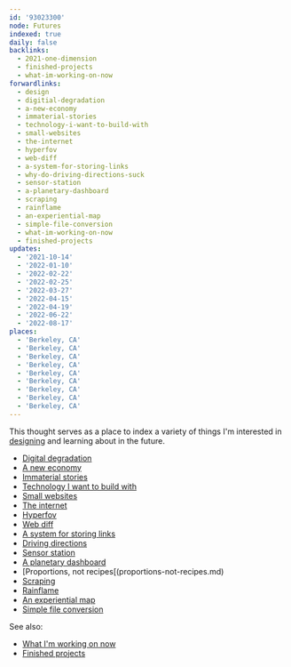 ```yaml
---
id: '93023300'
node: Futures
indexed: true
daily: false
backlinks:
  - 2021-one-dimension
  - finished-projects
  - what-im-working-on-now
forwardlinks:
  - design
  - digitial-degradation
  - a-new-economy
  - immaterial-stories
  - technology-i-want-to-build-with
  - small-websites
  - the-internet
  - hyperfov
  - web-diff
  - a-system-for-storing-links
  - why-do-driving-directions-suck
  - sensor-station
  - a-planetary-dashboard
  - scraping
  - rainflame
  - an-experiential-map
  - simple-file-conversion
  - what-im-working-on-now
  - finished-projects
updates:
  - '2021-10-14'
  - '2022-01-10'
  - '2022-02-22'
  - '2022-02-25'
  - '2022-03-27'
  - '2022-04-15'
  - '2022-04-19'
  - '2022-06-22'
  - '2022-08-17'
places:
  - 'Berkeley, CA'
  - 'Berkeley, CA'
  - 'Berkeley, CA'
  - 'Berkeley, CA'
  - 'Berkeley, CA'
  - 'Berkeley, CA'
  - 'Berkeley, CA'
  - 'Berkeley, CA'
  - 'Berkeley, CA'
---
```

This thought serves as a place to index a variety of things I'm interested in [designing](design.md) and learning about in the future. 

- [Digital degradation](digitial-degradation.md)
- [A new economy](a-new-economy.md)
- [Immaterial stories](immaterial-stories.md)
- [Technology I want to build with](technology-i-want-to-build-with.md)
- [Small websites](small-websites.md)
- [The internet](the-internet.md)
- [Hyperfov](hyperfov.md)
- [Web diff](web-diff.md)
- [A system for storing links](a-system-for-storing-links.md)
- [Driving directions](why-do-driving-directions-suck.md)
- [Sensor station](sensor-station.md)
- [A planetary dashboard](a-planetary-dashboard.md)
- [Proportions, not recipes[(proportions-not-recipes.md)
- [Scraping](scraping.md)
- [Rainflame](rainflame.md)
- [An experiential map](an-experiential-map.md)
- [Simple file conversion](simple-file-conversion.md)

See also:

- [What I'm working on now](what-im-working-on-now.md)
- [Finished projects](finished-projects.md)
